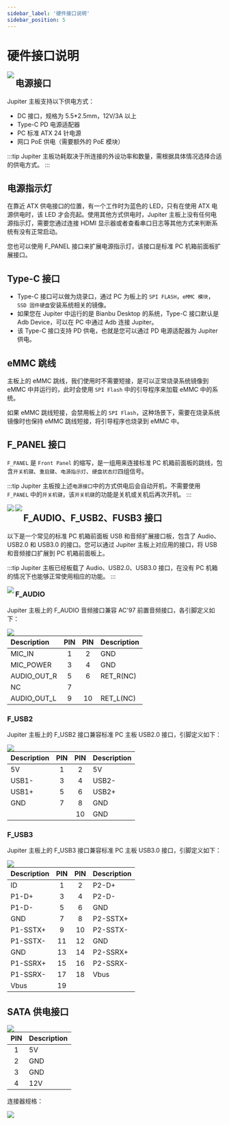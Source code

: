 ```yaml
---
sidebar_label: '硬件接口说明'
sidebar_position: 5
---
```


# 硬件接口说明

<Image src='/docs/jupiter/jupiter-interface.webp' maxWidth='100%' align='left' />

## 电源接口

Jupiter 主板支持以下供电方式：

- DC 接口，规格为 5.5*2.5mm，12V/3A 以上
- Type-C PD 电源适配器
- PC 标准 ATX 24 针电源
- 网口 PoE 供电（需要额外的 PoE 模块）

:::tip
Jupiter 主板功耗取决于所连接的外设功率和数量，需根据具体情况选择合适的供电方式。
:::

## 电源指示灯

在靠近 ATX 供电接口的位置，有一个工作时为蓝色的 LED，只有在使用 ATX 电源供电时，该 LED 才会亮起。使用其他方式供电时，Jupiter 主板上没有任何电源指示灯，需要您通过连接 HDMI 显示器或者查看串口日志等其他方式来判断系统有没有正常启动。

您也可以使用 F_PANEL 接口来扩展电源指示灯，该接口是标准 PC 机箱前面板扩展接口。

## Type-C 接口

- Type-C 接口可以做为烧录口，通过 PC 为板上的 `SPI FLASH`，`eMMC 模块`，`SSD 固件硬盘`安装系统相关的镜像。
- 如果您在 Jupiter 中运行的是 Bianbu Desktop 的系统，Type-C 接口默认是 Adb Device，可以在 PC 中通过 Adb 连接 Jupiter。
- 该 Type-C 接口支持 PD 供电，也就是您可以通过 PD 电源适配器为 Jupiter 供电。

## eMMC 跳线

主板上的 eMMC 跳线，我们使用时不需要短接，是可以正常烧录系统镜像到 eMMC 中并运行的，此时会使用 `SPI Flash` 中的引导程序来加载 eMMC 中的系统。

如果 eMMC 跳线短接，会禁用板上的 `SPI Flash`，这种场景下，需要在烧录系统镜像时也保持 eMMC 跳线短接，将引导程序也烧录到 eMMC 中。

## F_PANEL 接口

`F_PANEL` 是 `Front Panel` 的缩写，是一组用来连接标准 PC 机箱前面板的跳线，包含`开关机键`、`重启键`、`电源指示灯`、`硬盘状态灯`四组信号。

:::tip
Jupiter 主板按上述`电源接口`中的方式供电后会自动开机，不需要使用 `F_PANEL` 中的`开关机键`，该`开关机键`的功能是关机或关机后再次开机。
:::

<Image src='/docs/jupiter/jupiter-interface-f-panel-1.webp' maxWidth='100%' align='left' />

<Image src='/docs/jupiter/jupiter-interface-f-panel-2.webp' maxWidth='100%' align='left' />

## F_AUDIO、F_USB2、FUSB3 接口

以下是一个常见的标准 PC 机箱前面板 USB 和音频扩展接口板，包含了 Audio、USB2.0 和 USB3.0 的接口。您可以通过 Jupiter 主板上对应用的接口，将 USB 和音频接口扩展到 PC 机箱前面板上。

:::tip
Jupiter 主板已经板载了 Audio、USB2.0、USB3.0 接口，在没有 PC 机箱的情况下也能够正常使用相应的功能。
:::

<Image src='/docs/jupiter/jupiter-interface-f-usb-audio.webp' maxWidth='100%' align='left' />

### F_AUDIO

Jupiter 主板上的 F_AUDIO 音频接口兼容 AC'97 前置音频接口，各引脚定义如下：

<Image src='/docs/jupiter/jupiter-interface-f-audio.webp' maxWidth='100%' align='left' />

<div className='gpio_style'>

| Description | PIN | PIN | Description |
|:------------|:---:|:---:|:------------|
| MIC_IN      | 1   | 2   | GND         |
| MIC_POWER   | 3   | 4   | GND         |
| AUDIO_OUT_R | 5   | 6   | RET_R(NC)   |
| NC          | 7   |     |             |
| AUDIO_OUT_L | 9   | 10  | RET_L(NC)   |

</div>

### F_USB2

Jupiter 主板上的 F_USB2 接口兼容标准 PC 主板 USB2.0 接口，引脚定义如下：

<Image src='/docs/jupiter/jupiter-interface-f-usb2.webp' maxWidth='100%' align='left' />

<div className='gpio_style'>

| Description | PIN | PIN | Description |
|:------------|:---:|:---:|:------------|
| 5V          | 1   | 2   | 5V          |
| USB1-       | 3   | 4   | USB2-       |
| USB1+       | 5   | 6   | USB2+       |
| GND         | 7   | 8   | GND         |
|             |     | 10  | GND         |

</div>

### F_USB3

Jupiter 主板上的 F_USB3 接口兼容标准 PC 主板 USB3.0 接口，引脚定义如下：

<Image src='/docs/jupiter/jupiter-interface-f-usb3.webp' maxWidth='100%' align='left' />

<div className='gpio_style'>

| Description | PIN | PIN | Description |
|:------------|:---:|:---:|:------------|
| ID          | 1   | 2   | P2-D+       |
| P1-D+       | 3   | 4   | P2-D-       |
| P1-D-       | 5   | 6   | GND         |
| GND         | 7   | 8   | P2-SSTX+    |
| P1-SSTX+    | 9   | 10  | P2-SSTX-    |
| P1-SSTX-    | 11  | 12  | GND         |
| GND         | 13  | 14  | P2-SSRX+    |
| P1-SSRX+    | 15  | 16  | P2-SSRX-    |
| P1-SSRX-    | 17  | 18  | Vbus        |
| Vbus        | 19  |     |             |

</div>

## SATA 供电接口

<Image src='/docs/jupiter/jupiter-interface-sata-power.webp' maxWidth='100%' align='left' />

<div className='gpio_style'>

| PIN | Description |
|:---:|:------------|
| 1   | 5V          |
| 2   | GND         |
| 3   | GND         |
| 4   | 12V         |

</div>

连接器规格：

<Image src='/docs/jupiter/jupiter-interface-sata-power-spec.webp' maxWidth='100%' align='left' />
